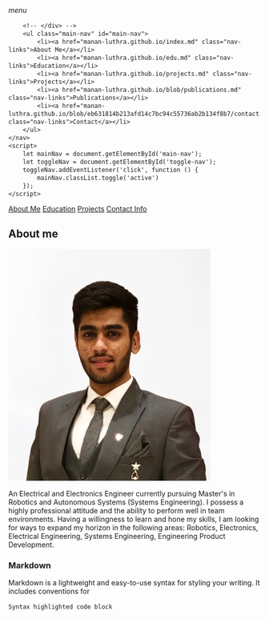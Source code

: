 <html>

<head>
    <meta charset="UTF-8">
    <meta name="viewport" content="width=device-width, initial-scale=1.0">
    <title></title>
    <link rel="stylesheet" href="style.css">
</head>

<body>
    <nav class="navbar">
        <span class="toggle-nav" id="toggle-nav">
            <i class="material-icons">menu</i>
        </span>
        <!-- <div class=""> -->
      
        <!-- </div> -->
        <ul class="main-nav" id="main-nav">
            <li><a href="manan-luthra.github.io/index.md" class="nav-links">About Me</a></li>
            <li><a href="manan-luthra.github.io/edu.md" class="nav-links">Education</a></li>
            <li><a href="manan-luthra.github.io/projects.md" class="nav-links">Projects</a></li>
            <li><a href="manan-luthra.github.io/blob/publications.md" class="nav-links">Publications</a></li>
            <li><a href="manan-luthra.github.io/blob/eb631814b213afd14c7bc94c55736ab2b134f8b7/contact.md" class="nav-links">Contact</a></li>
        </ul>
    </nav>
    <script>
        let mainNav = document.getElementById('main-nav');
        let toggleNav = document.getElementById('toggle-nav');
        toggleNav.addEventListener('click', function () {
            mainNav.classList.toggle('active')
        });
    </script>
</body>

</html>


[About Me](/index.md) 
[Education](/edu.md)
[Projects](/projects.md)
[Contact Info](/contact.md)

## About me

![alt text](https://github.com/manan-luthra/manan-luthra.github.io/blob/3bb2181436992a7c988c170d21fc5e829c625b50/IMG-2663-removebg-preview.JPG)

An Electrical and Electronics Engineer currently pursuing Master's in Robotics and Autonomous Systems (Systems Engineering). I possess a highly professional attitude and the ability to perform well in team environments. Having a willingness to learn and hone my skills, I am looking for ways to expand my horizon in the following areas: Robotics, Electronics, Electrical Engineering, Systems Engineering, Engineering Product Development.

### Markdown

Markdown is a lightweight and easy-to-use syntax for styling your writing. It includes conventions for

```markdown
Syntax highlighted code block

```


